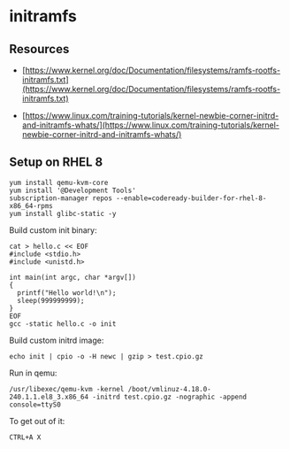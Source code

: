 # initramfs

## Resources

* [https://www.kernel.org/doc/Documentation/filesystems/ramfs-rootfs-initramfs.txt](https://www.kernel.org/doc/Documentation/filesystems/ramfs-rootfs-initramfs.txt)

* [https://www.linux.com/training-tutorials/kernel-newbie-corner-initrd-and-initramfs-whats/](https://www.linux.com/training-tutorials/kernel-newbie-corner-initrd-and-initramfs-whats/)

## Setup on RHEL 8

~~~
yum install qemu-kvm-core
yum install '@Development Tools'
subscription-manager repos --enable=codeready-builder-for-rhel-8-x86_64-rpms
yum install glibc-static -y
~~~

Build custom init binary:
~~~
cat > hello.c << EOF
#include <stdio.h>
#include <unistd.h>

int main(int argc, char *argv[])
{
  printf("Hello world!\n");
  sleep(999999999);
}
EOF
gcc -static hello.c -o init
~~~

Build custom initrd image:
~~~
echo init | cpio -o -H newc | gzip > test.cpio.gz
~~~

Run in qemu:
~~~
/usr/libexec/qemu-kvm -kernel /boot/vmlinuz-4.18.0-240.1.1.el8_3.x86_64 -initrd test.cpio.gz -nographic -append console=ttyS0
~~~

To get out of it:
~~~
CTRL+A X
~~~
